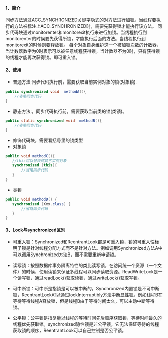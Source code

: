 #### 1、简介
同步方法通过ACC_SYNCHRONIZED关键字隐式的对方法进行加锁。当线程要执行的方法被标注上ACC_SYNCHRONIZED时，需要先获得锁才能执行该方法。
同步代码块通过monitorenter和monitorexit执行来进行加锁。当线程执行到monitorenter的时候要先获得所锁，才能执行后面的方法。当线程执行到monitorexit的时候则要释放锁。
每个对象自身维护这一个被加锁次数的计数器，当计数器数字为0时表示可以被任意线程获得锁。当计数器不为0时，只有获得锁的线程才能再次获得锁。即可重入锁。

#### 2、使用
- 普通方法:同步代码执行前，需要获取当前实例对象的锁(对象锁).
```Java
public synchronized void  methodA(){
    //省略同步代码
}
```
- 静态方法:，同步代码执行前，需要获取当前类的锁(类锁)。
```Java
public static synchronized void  methodB(){
    //省略同步代码
}
```
- 修饰代码块，需要看括号里的锁类型
 - 对象锁

 ```java
 public void methodC(){
	//this可以替换成其它实例对象
    synchronized (this){
    	//省略同步代码
    }
}
 ```
 - 类锁

 ```Java
 public void methodD() {
    synchronized (Xxx.class) {
    	//省略同步代码
    }
}
 ```

 #### 3、Lock与synchronized区别
- 可重入锁：Synchronized和ReentrantLook都是可重入锁，锁的可重入性标明了锁是针对线程分配方式而不是针对方法。例如调用Synchronized方法A中可以调用Synchronized方法B，而不需要重新申请锁。

- 读写锁：按照数据库事务隔离特性的类比读写锁，在访问统一个资源（一个文件）的时候，使用读锁来保证多线程可以同步读取资源。ReadWriteLock是一个读写锁，通过readLock()获取读锁，通过writeLock()获取写锁。

- 可中断锁：可中断是指锁是可以被中断的，Synchronized内置锁是不可中断锁，ReentrantLock可以通过lockInterruptibly方法中断显性锁。例如线程B在等待等待线程A释放锁，但是线程B由于等待时间太久，可以主动中断等待锁。

- 公平锁：公平锁是指尽量以线程的等待时间先后顺序获取锁，等待时间最久的线程优先获取锁。synchronized隐性锁是非公平锁，它无法保证等待的线程获取锁的顺序，ReentrantLook可以自己控制是否公平锁。
